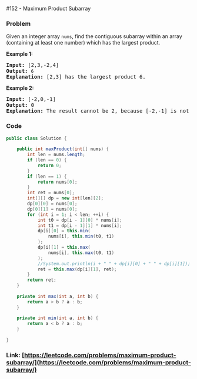 #152 - Maximum Product Subarray

### Problem
<p>Given an integer array&nbsp;<code>nums</code>, find the contiguous subarray within an array (containing at least one number) which has the largest product.</p>

<p><strong>Example 1:</strong></p>

<pre>
<strong>Input:</strong> [2,3,-2,4]
<strong>Output:</strong> <code>6</code>
<strong>Explanation:</strong>&nbsp;[2,3] has the largest product 6.
</pre>

<p><strong>Example 2:</strong></p>

<pre>
<strong>Input:</strong> [-2,0,-1]
<strong>Output:</strong> 0
<strong>Explanation:</strong>&nbsp;The result cannot be 2, because [-2,-1] is not a subarray.</pre>


### Code
```java
public class Solution {
    
    public int maxProduct(int[] nums) {
        int len = nums.length;
        if (len == 0) {
            return 0;
        }
        if (len == 1) {
            return nums[0];
        }
        int ret = nums[0];
        int[][] dp = new int[len][2];
        dp[0][0] = nums[0];
        dp[0][1] = nums[0];
        for (int i = 1; i < len; ++i) {
            int t0 = dp[i - 1][0] * nums[i];
            int t1 = dp[i - 1][1] * nums[i];
            dp[i][0] = this.min(
                nums[i], this.min(t0, t1)
            );
            dp[i][1] = this.max(
                nums[i], this.max(t0, t1)
            );
            //System.out.println(i + " " + dp[i][0] + " " + dp[i][1]);
            ret = this.max(dp[i][1], ret);
        }
        return ret;
    }
    
    private int max(int a, int b) {
        return a > b ? a : b;
    }
    
    private int min(int a, int b) {
        return a < b ? a : b;
    }
    
}
```
### Link: [https://leetcode.com/problems/maximum-product-subarray/](https://leetcode.com/problems/maximum-product-subarray/)
